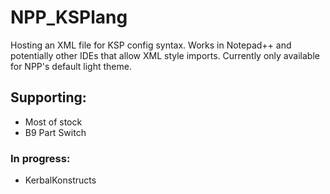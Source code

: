 # NPP_KSPlang
Hosting an XML file for KSP config syntax. Works in Notepad++ and potentially other IDEs that allow XML style imports. Currently only available for NPP's default light theme.

## Supporting:
* Most of stock
* B9 Part Switch
### In progress:
* KerbalKonstructs
